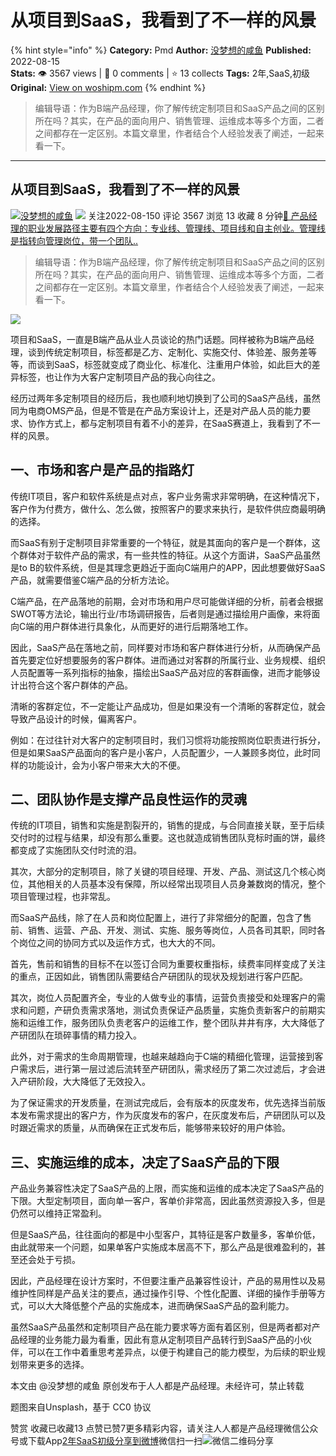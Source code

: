 # 从项目到SaaS，我看到了不一样的风景
{% hint style="info" %}
**Category:** Pmd
**Author:** [没梦想的咸鱼](https://www.woshipm.com/u/972675)
**Published:** 2022-08-15  
**Stats:** 👁️ 3567 views | 💬 0 comments | ⭐ 13 collects
**Tags:** 2年,SaaS,初级
**Original:** [View on woshipm.com](https://www.woshipm.com/pmd/5290578.html)
{% endhint %}
> 编辑导语：作为B端产品经理，你了解传统定制项目和SaaS产品之间的区别所在吗？其实，在产品的面向用户、销售管理、运维成本等多个方面，二者之间都存在一定区别。本篇文章里，作者结合个人经验发表了阐述，一起来看一下。

---

## 从项目到SaaS，我看到了不一样的风景

[![](https://static.woshipm.com/view/woshipm_api_def_20240421213505_2471.jpeg?imageView2/1/w/72/h/72/q/100)](https://www.woshipm.com/u/972675)[没梦想的咸鱼](https://www.woshipm.com/u/972675) ![](https://static.woshipm.com/tag/1101_1@2x.png) 关注2022-08-150 评论 3567 浏览 13 收藏 8 分钟[🔗 产品经理的职业发展路径主要有四个方向：专业线、管理线、项目线和自主创业。管理线是指转向管理岗位，带一个团队..](https://ke.qidianla.com/courses/90pm)

> 编辑导语：作为B端产品经理，你了解传统定制项目和SaaS产品之间的区别所在吗？其实，在产品的面向用户、销售管理、运维成本等多个方面，二者之间都存在一定区别。本篇文章里，作者结合个人经验发表了阐述，一起来看一下。

![](https://image.woshipm.com/wp-files/2022/08/lbTtU6Hbi0YRJx4qNaAl.jpg)

项目和SaaS，一直是B端产品从业人员谈论的热门话题。同样被称为B端产品经理，谈到传统定制项目，标签都是乙方、定制化、实施交付、体验差、服务差等等，而谈到SaaS，标签就变成了商业化、标准化、注重用户体验，如此巨大的差异标签，也让作为大客户定制项目产品的我心向往之。

经历过两年多定制项目的经历后，我也顺利地切换到了公司的SaaS产品线，虽然同为电商OMS产品，但是不管是在产品方案设计上，还是对产品人员的能力要求、协作方式上，都与定制项目有着不小的差异，在SaaS赛道上，我看到了不一样的风景。

## 一、市场和客户是产品的指路灯

传统IT项目，客户和软件系统是点对点，客户业务需求非常明确，在这种情况下，客户作为付费方，做什么、怎么做，按照客户的要求来执行，是软件供应商最明确的选择。

而SaaS有别于定制项目非常重要的一个特征，就是其面向的客户是一个群体，这个群体对于软件产品的需求，有一些共性的特征。从这个方面讲，SaaS产品虽然是to B的软件系统，但是其理念更趋近于面向C端用户的APP，因此想要做好SaaS产品，就需要借鉴C端产品的分析方法论。

C端产品，在产品落地的前期，会对市场和用户尽可能做详细的分析，前者会根据SWOT等方法论，输出行业/市场调研报告，后者则是通过描绘用户画像，来将面向C端的用户群体进行具象化，从而更好的进行后期落地工作。

因此，SaaS产品在落地之前，同样要对市场和客户群体进行分析，从而确保产品首先要定位好想要服务的客户群体。进而通过对客群的所属行业、业务规模、组织人员配置等一系列指标的抽象，描绘出SaaS产品对应的客群画像，进而才能够设计出符合这个客户群体的产品。

清晰的客群定位，不一定能让产品成功，但是如果没有一个清晰的客群定位，就会导致产品设计的时候，偏离客户。

例如：在过往针对大客户的定制项目时，我们习惯将功能按照岗位职责进行拆分，但是如果SaaS产品面向的客户是小客户，人员配置少，一人兼顾多岗位，此时同样的功能设计，会为小客户带来大大的不便。

## 二、团队协作是支撑产品良性运作的灵魂

传统的IT项目，销售和实施是割裂开的，销售的提成，与合同直接关联，至于后续交付时的过程与结果，却没有那么重要。这也就造成销售团队竞标时画的饼，最终都变成了实施团队交付时流的泪。

其次，大部分的定制项目，除了关键的项目经理、开发、产品、测试这几个核心岗位，其他相关的人员基本没有保障，所以经常出现项目人员身兼数岗的情况，整个项目管理过程，也非常乱。

而SaaS产品线，除了在人员和岗位配置上，进行了非常细分的配置，包含了售前、销售、运营、产品、开发、测试、实施、服务等岗位，人员各司其职，同时各个岗位之间的协同方式以及运作方式，也大大的不同。

首先，售前和销售的目标不在以签订合同为重要权重指标，续费率同样变成了关注的重点，正因如此，销售团队需要结合产研团队的现状及规划进行客户匹配。

其次，岗位人员配置齐全，专业的人做专业的事情，运营负责接受和处理客户的需求和问题，产研负责需求落地，测试负责保证产品质量，实施负责新客户的前期实施和运维工作，服务团队负责老客户的运维工作，整个团队井井有序，大大降低了产研团队在琐碎事情的精力投入。

此外，对于需求的生命周期管理，也越来越趋向于C端的精细化管理，运营接到客户需求后，进行第一层过滤后流转至产研团队，需求经历了第二次过滤后，才会进入产研阶段，大大降低了无效投入。

为了保证需求的开发质量，在测试完成后，会有版本的灰度发布，优先选择当前版本发布需求提出的客户方，作为灰度发布的客户，在灰度发布后，产研团队可以及时跟近需求的质量，从而确保在正式发布后，能够带来较好的用户体验。

## 三、实施运维的成本，决定了SaaS产品的下限

产品业务兼容性决定了SaaS产品的上限，而实施和运维的成本决定了SaaS产品的下限。大型定制项目，面向单一客户，客单价非常高，因此虽然资源投入多，但是仍然可以维持正常盈利。

但是SaaS产品，往往面向的都是中小型客户，其特征是客户数量多，客单价低，由此就带来一个问题，如果单客户实施成本居高不下，那么产品是很难盈利的，甚至还会处于亏损。

因此，产品经理在设计方案时，不但要注重产品兼容性设计，产品的易用性以及易维护性同样是产品关注的要点，通过操作引导、个性化配置、详细的操作手册等方式，可以大大降低整个产品的实施成本，进而确保SaaS产品的盈利能力。

虽然SaaS产品虽然和定制项目产品在能力要求等方面有着区别，但是两者都对产品经理的业务能力最为看重，因此有意从定制项目产品转行到SaaS产品的小伙伴，可以在工作中着重思考差异点，以便于构建自己的能力模型，为后续的职业规划带来更多的选择。

本文由 @没梦想的咸鱼 原创发布于人人都是产品经理。未经许可，禁止转载

题图来自Unsplash，基于 CC0 协议

赞赏 收藏已收藏13 点赞已赞7更多精彩内容，请关注人人都是产品经理微信公众号或下载App[2年](https://www.woshipm.com/tag/2%e5%b9%b4)[SaaS](https://www.woshipm.com/tag/saas)[初级](https://www.woshipm.com/tag/%e5%88%9d%e7%ba%a7)[分享到微博](https://service.weibo.com/share/share.php?appkey=2775287854&title=从项目到SaaS，我看到了不一样的风景&url=https://www.woshipm.com/pmd/5290578.html&pic=https://image.woshipm.com/wp-files/2022/08/lbTtU6Hbi0YRJx4qNaAl.jpg)微信扫一扫![微信二维码](https://api.pwmqr.com/qrcode/create/?url=https://www.woshipm.com/pmd/5290578.html)分享
